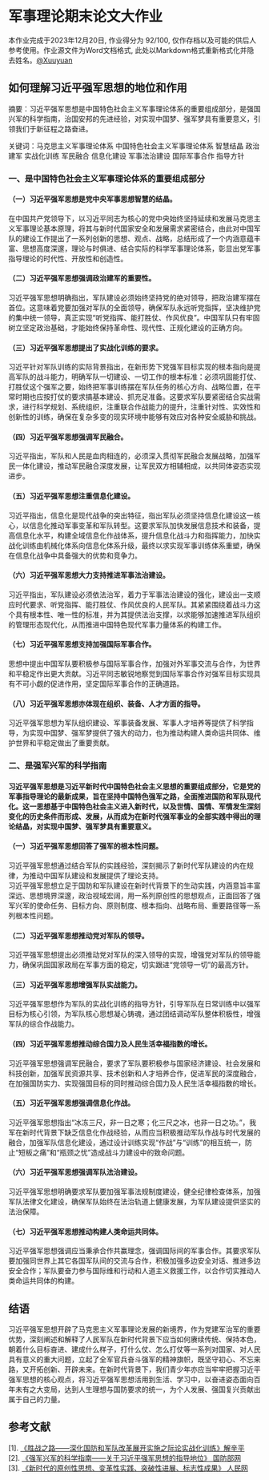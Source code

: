 # 军事理论期末论文大作业

本作业完成于2023年12月20日, 作业得分为 92/100, 仅作存档以及可能的供后人参考使用。作业源文件为Word文档格式, 此处以Markdown格式重新格式化并隐去姓名。[@Xuuyuan](https://github.com/Xuuyuan)

## 如何理解习近平强军思想的地位和作用

摘要：习近平强军思想是中国特色社会主义军事理论体系的重要组成部分，是强国兴军的科学指南，治国安邦的先进经验，对实现中国梦、强军梦具有重要意义，引领我们于新征程之路奋进。

关键词：马克思主义军事理论体系  中国特色社会主义军事理论体系  智慧结晶  政治建军    实战化训练  军民融合  信息化建设  军事法治建设  国际军事合作  指导方针

### 一、是中国特色社会主义军事理论体系的重要组成部分

#### （一）习近平强军思想是党中央军事思想智慧的结晶。

在中国共产党领导下，以习近平同志为核心的党中央始终坚持延续和发展马克思主义军事理论基本原理，将其与新时代国家安全和发展需求紧密结合，由此对中国军队的建设工作提出了一系列创新的思想、观点、战略，总结形成了一个内涵意蕴丰富、思想高度深邃，理论与时俱进、结合实际的科学军事理论体系，彰显出党军事指导理论的时代性、开放性和创造性。

#### （二）习近平强军思想强调政治建军的重要性。

习近平强军思想明确指出，军队建设必须始终坚持党的绝对领导，把政治建军摆在首位。这意味着党要加强对军队的全面领导，确保军队永远听党指挥，坚决维护党的集中统一领导，真正实现“听党指挥、能打胜仗、作风优良”。中国军队只有牢固树立坚定政治基础，才能始终保持革命性、现代性、正规化建设的正确方向。

#### （三）习近平强军思想提出了实战化训练的要求。

习近平针对军队训练的实际背景指出，在新形势下党强军目标实现的根本指向是提高军队的战斗能力，明确军队一切建设、一切工作的根本标准：必须巩固能打仗、打胜仗这个强军之要，始终把军事训练摆在军队任务的核心方向、战略位置，在平常时期也应按打仗的要求搞基本建设、抓充足准备。这要求军队要紧密结合实战需求，进行科学规划、系统组织，注重联合作战能力的提升，注重针对性、实效性和创新性的训练，确保在复杂多变的现实环境中能够有效应对各种安全威胁和挑战。

#### （四）习近平强军思想强调军民融合。

习近平指出，军队和人民是血肉相连的，必须深入贯彻军民融合发展战略，加强军民一体化建设，推动军民融合深度发展，让军民双方相辅相成，以共同体姿态实现进步。

#### （五）习近平强军思想注重信息化建设。

习近平指出，信息化是现代战争的突出特征，指出军队必须坚持信息化建设这一核心，以信息化推动军事变革和军队转型。这要求军队加快发展信息技术和装备，提高信息化水平，构建全域信息化作战体系，提升信息化战斗力和指挥能力，加快实战化训练由机械化体系向信息化体系升级，最终以求实现军事训练体系重塑，确保在信息化战争中具备强大的优势和竞争力。

#### （六）习近平强军思想大力支持推进军事法治建设。

习近平指出，军队建设必须依法治军，着力于军事法治建设的强化，建设出一支顺应时代要求、听党指挥、能打胜仗、作风优良的人民军队。其紧紧围绕着战斗力这个具有根本性、唯一性的标准，并为其提供法治支撑，以求能够加速推进军队组织的管理形态现代化，从而推进中国特色现代军事力量体系的构建工作。

#### （七）习近平强军思想支持加强国际军事合作。

思想中提出中国军队要积极参与国际军事合作，加强对外军事交流与合作，为世界和平稳定作出更大贡献。习近平同志敏锐地察觉到国际军事合作对强军目标实现具有不可小觑的促进作用，坚定国际军事合作的正确道路。

#### （八）习近平强军思想亦体现在组织、装备、人才方面的指导。

习近平强军思想为军队组织建设、军事装备发展、军事人才培养等提供了科学指导，为实现中国梦、强军梦提供了强大的动力，也为推动构建人类命运共同体、维护世界和平稳定做出了重要贡献。

### 二、是强军兴军的科学指南

#### 习近平强军思想是习近平新时代中国特色社会主义思想的重要组成部分，它是党的军事指导理论的最新成果，旨在坚持中国特色强军之路，全面推进国防和军队现代化。这一思想基于中国特色社会主义进入新时代，以及世情、国情、军情发生深刻变化的历史条件而形成、发展，从而成为在新时代强军事业的全部实践中得出的理论结晶，对实现中国梦、强军梦具有重要意义。

#### （一）习近平强军思想回答了强军的根本性问题。

习近平强军思想通过结合军队的实践经验，深刻揭示了新时代军队建设的内在规律，为推动中国军队建设和发展提供了理论支持。  
习近平强军思想立足于国防和军队建设在新时代背景下的生动实践，内涵意旨丰富深远、思想境界深邃，政治视域宏阔，用一系列原创性的思想观点，正面回答了强军兴军的使命任务、目标方向、原则制度、根本指向、战略布局、重要路径等一系列根本性问题。

#### （二）习近平强军思想推动党对军队的领导。

习近平强军思想提出必须推动党对军队的深入领导的实现，增强党对军队的领导能力，确保巩固国家政局在军事方面的稳定，切实跟进“党领导一切”的最高方针。

#### （三）习近平强军思想增强军队实战能力。

习近平强军思想作为军队的实战化训练的指导方针，引导军队在日常训练中以强军目标为核心引领，为军队核心思想凝心铸魂，通过团结调动军队整体积极性，增强军队的综合作战能力。

#### （四）习近平强军思想推动综合国力及人民生活幸福指数的增长。

习近平强军思想强调军民融合，要求了军队要积极参与国家经济建设、社会发展和科技创新，加强军民资源共享、技术创新和人才培养合作，促进军民的深度融合，在加强国防实力、实现强国目标的同时推动综合国力及人民生活幸福指数的增长。

#### （五）习近平强军思想强调信息化作战。

习近平强军思想指出“冰冻三尺，非一日之寒；化三尺之冰，也非一日之功。”，我军在新时代背景下缺乏信息化作战经验，从而应当积极推动军队作战与时代发展的融合，加强军队信息化建设，通过设计训练实现“作战”与“训练”的相互统一，防止“短板之痛”和“瓶颈之忧”造成战斗力建设中的致命问题。

#### （六）习近平强军思想强调军队法治建设。

习近平强军思想明确要求军队要加强军事法规制度建设，健全纪律检查体系，加强军队法律文化建设，确保军队始终在法治轨道上健康发展，为军队建设提供坚实的法治保障。

#### （七）习近平强军思想推动构建人类命运共同体。

习近平强军思想强调应当秉承合作共赢理念，强调国际间的军事合作。其要求军队要加强同世界上其它各国军队间的交流与合作，积极加强多边安全对话、推进多边安全合作；军队要奋力参与国际维和行动和人道主义救援工作，以合作切实推动人类命运共同体的构建。

## 结语

习近平强军思想开辟了马克思主义军事理论发展的新境界，作为党建军治军的重要优势，深刻阐述和解释了人民军队在新时代背景下应当如何赓续传统、保持本色，朝着什么目标奋进、建成什么样子，打什么仗、怎么打仗等一系列对国家、对人民具有意义的重大问题，立起了全军官兵奋斗强军的精神旗帜，既坚守初心、不忘来路，又开拓创新、开辟未来。在新时代背景下，我们青少年亦应当牢牢把握习近平强军思想的核心观点，将习近平强军思想活用到生活、学习中，以奋进姿态面向百年未有之大变局，达到人生理想与国防要求的统一，为个人发展、强国复兴贡献出属于自己的力量。

## 参考文献

[1]. [《胜战之路——深化国防和军队改革展开实施之际论实战化训练》解辛平](http://www.81.cn/xiez/2020-11/13/content_9935740.htm)  
[2]. [《强军兴军的科学指南——关于习近平强军思想的指导地位》 国防部网](https://www.mva.gov.cn/sy/xx/gfxx/202209/t20220913_65579.html)  
[3]. [《新时代的原创性思想、变革性实践、突破性进展、标志性成果》 人民网](http://opinion.people.com.cn/n1/2022/0729/c1003-32488622.html)
